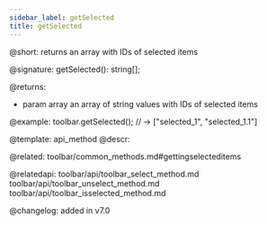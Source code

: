 ```yaml
---
sidebar_label: getSelected
title: getSelected
---          
```


@short: returns an array with IDs of selected items

@signature: getSelected(): string[];

@returns:
- param     array    an array of string values with IDs of selected items

@example:
toolbar.getSelected(); // -> ["selected_1", "selected_1.1"]


@template: api_method
@descr:

@related: toolbar/common_methods.md#gettingselecteditems

@relatedapi:
toolbar/api/toolbar_select_method.md
toolbar/api/toolbar_unselect_method.md
toolbar/api/toolbar_isselected_method.md


@changelog:
added in v7.0

